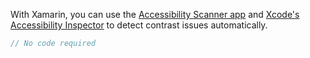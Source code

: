 With Xamarin, you can use the [Accessibility Scanner app](https://developer.android.com/guide/topics/ui/accessibility/testing#accessibility-scanner) and [Xcode's Accessibility Inspector](https://developer.apple.com/library/archive/documentation/Accessibility/Conceptual/AccessibilityMacOSX/OSXAXTestingApps.html) to detect contrast issues automatically.

```csharp
// No code required
```
